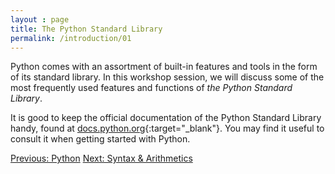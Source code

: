 ```yaml
---
layout : page
title: The Python Standard Library
permalink: /introduction/01
---
```


Python comes with an assortment of built-in features and tools in the form of
its standard library. In this workshop session, we will discuss some of the most
frequently used features and functions of *the Python Standard Library*.

It is good to keep the official documentation of the Python Standard Library handy,
found at [docs.python.org](https://docs.python.org/3/library/index.html){:target="_blank"}.
You may find it useful to consult it when getting started with Python.

<div class="prevnextlinks">
    <a id="previous" href="00">Previous: Python</a>
    <a id="next" href="02">Next: Syntax & Arithmetics</a>
</div>
<script src="{{ '/assets/js/navigation.js' | relative_url }}"></script>
